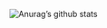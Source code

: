 ![Anurag’s github stats](https://github-readme-stats.vercel.app/api?username=Silktz&show_icons=true&count_private=true&theme=dracula)
